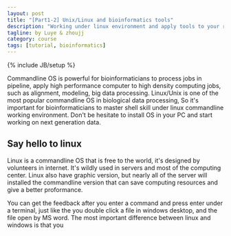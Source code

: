 ```yaml
---
layout: post
title: "[Part1-2] Unix/Linux and bioinformatics tools"
description: "Working under linux environment and apply tools to your research"
tagline: by Luye & zhoujj
category: course
tags: [tutorial, bioinformatics]
---
```

{% include JB/setup %}

Commandline OS is powerful for bioinformaticians to process jobs in pipeline, apply high performance computer to high density computing jobs, such as alignment, modeling, big data processing. Linux/Unix is one of the most popular commandline OS in biological data processing, So it's important for bioinformaticians to master shell skill under linux commandline working environment. Don't be hesitate to install OS in your PC and start working on next generation data.

<!--more-->

## Say hello to linux

Linux is a commandline OS that is free to the world, it's designed by volunteers in internet. It's wildly used in servers and most of the computing center. Linux also have graphic version, but nearly all of the server will installed the commandline version that can save computing resources and give a better proformance.

You can get the feedback after you enter a command and press enter under a terminal, just like the you double click a file in windows desktop, and the file open by MS word. The most important difference between linux and windows is that you  
